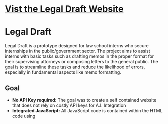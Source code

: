 # [Vist the Legal Draft Website](https://hhachem001.github.io/Legal_Tech/LandingPage.html)

# Legal Draft

Legal Draft is a prototype designed for law school interns who secure internships in the public/government sector. The project aims to assist interns with basic tasks such as drafting memos in the proper format for their supervising attorneys or composing letters to the general public. The goal is to streamline these tasks and reduce the likelihood of errors, especially in fundamental aspects like memo formatting.

## Goal

- **No API Key required:** The goal was to create a self contained website that does not rely on costly API keys for A.I. Integration
- **Integrated JavaScript:** All JavaScript code is contained within the HTML code using <script> tags to simply file management
- **All code is client-side:** The features listed below do not rely on server-side processing. You can download this project and run it locally on your computer
  
## Features

- **Document Drafting:** Legal Draft helps interns draft memos and letters in the correct format for legal communication.
  
- **AI Assistant:** The project includes an AI assistant to provide guidance and support in legal document creation.
  
- **AI Contract Evaluation Tools:** Legal Draft features AI tools for evaluating contracts, providing interns with valuable insights.

- **Inspiration from Docassemble:** Legal Draft draws inspiration from [Suffolk University Law School's Docassemble, developed by the Legal Innovation & Technology Lab](https://suffolklitlab.org/portfolio/).

- **Under Construction:** Additional features are still under development, including a database search feature to enhance the tool's capabilities.

## Technologies Used

- **AI Utilization:** The project leverages the [Transformer.js AI library](https://github.com/xenova/transformers.js) for AI functionality, enhancing the user experience.

- **Document Generation:** Legal Draft utilizes the [DOCXTemplater library](https://github.com/open-xml-templating/docxtemplater) for document generation, ensuring efficient and accurate document creation.

## Acknowledgments

- **Creator:** Legal Draft was created by Hashim Hachem with the assistance GPT3.5.

- **Assistance:** Special thanks to GitHub Copilot for their assistance in the development process.
